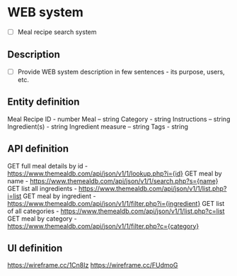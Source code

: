 # WEB system
- [ ] Meal recipe search system

## Description
- [ ] Provide WEB system description in few sentences - its purpose, users, etc.

## Entity definition
Meal Recipe
    ID - number
    Meal – string
    Category - string
    Instructions – string
    Ingredient(s) - string 
    Ingredient measure – string
    Tags - string


## API definition
GET full meal details by id - https://www.themealdb.com/api/json/v1/1/lookup.php?i={id}
GET meal by name - https://www.themealdb.com/api/json/v1/1/search.php?s={name}
GET list all ingredients - https://www.themealdb.com/api/json/v1/1/list.php?i=list
GET meal by ingredient - https://www.themealdb.com/api/json/v1/1/filter.php?i={ingredient}
GET list of all categories - https://www.themealdb.com/api/json/v1/1/list.php?c=list
GET meal by category - https://www.themealdb.com/api/json/v1/1/filter.php?c={category}


## UI definition
https://wireframe.cc/1Cn8Iz
https://wireframe.cc/FUdmoG
